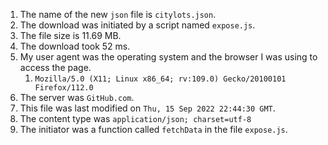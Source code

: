 

1. The name of the new `json` file is `citylots.json`.
2. The download was initiated by a script named `expose.js`.
3. The file size is 11.69 MB.
4. The download took 52 ms.
5. My user agent was the operating system and the browser I was using to access the page.
   1. `Mozilla/5.0 (X11; Linux x86_64; rv:109.0) Gecko/20100101 Firefox/112.0`
2. The server was `GitHub.com`.
3. This file was last modified on `Thu, 15 Sep 2022 22:44:30 GMT`.
4. The content type was `application/json; charset=utf-8`
5. The initiator was a function called `fetchData` in the file `expose.js`.